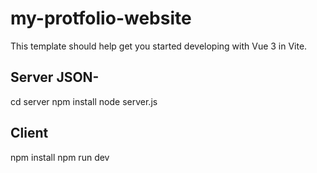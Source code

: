 # my-protfolio-website
This template should help get you started developing with Vue 3 in Vite.
## Server JSON-
cd server
npm install
node server.js
## Client
npm install
npm run dev

